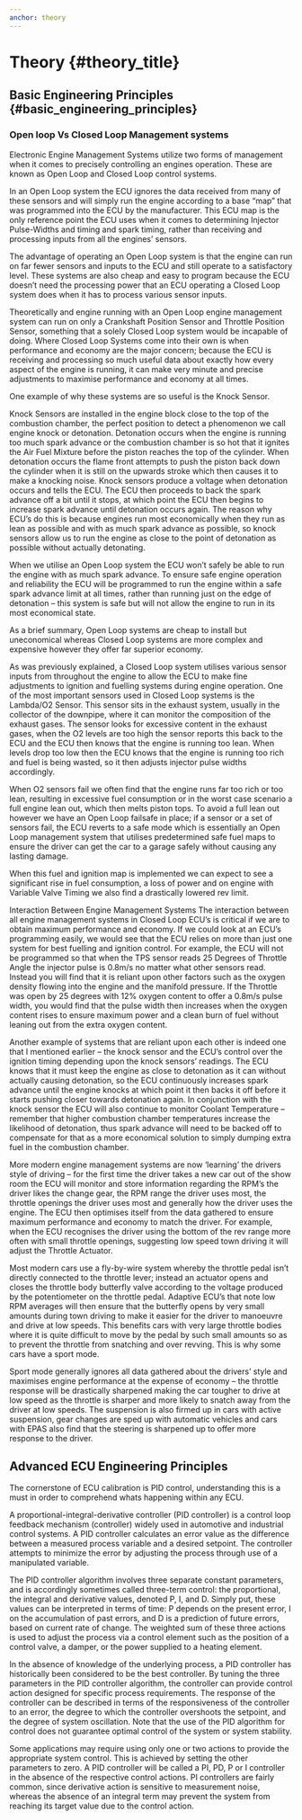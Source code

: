 ```yaml
---
anchor: theory
---
```


# Theory {#theory_title}


## Basic Engineering Principles {#basic_engineering_principles}

### Open loop Vs Closed Loop Management systems 

Electronic Engine Management Systems utilize two forms of management when it comes to precisely controlling an engines operation. These are known as Open Loop and Closed Loop control systems.

In an Open Loop system the ECU ignores the data received from many of these sensors and will simply run the engine according to a base “map” that was programmed into the ECU by the manufacturer. This ECU map is the only reference point the ECU uses when it comes to determining Injector Pulse-Widths and timing and spark timing, rather than receiving and processing inputs from all the engines’ sensors.

The advantage of operating an Open Loop system is that the engine can run on far fewer sensors and inputs to the ECU and still operate to a satisfactory level. These systems are also cheap and easy to program because the ECU doesn’t need the processing power that an ECU operating a Closed Loop system does when it has to process various sensor inputs.

Theoretically and engine running with an Open Loop engine management system can run on only a Crankshaft Position Sensor and Throttle Position Sensor, something that a solely Closed Loop system would be incapable of doing. Where Closed Loop Systems come into their own is when performance and economy are the major concern; because the ECU is receiving and processing so much useful data about exactly how every aspect of the engine is running, it can make very minute and precise adjustments to maximise performance and economy at all times.

One example of why these systems are so useful is the Knock Sensor.

Knock Sensors are installed in the engine block close to the top of the combustion chamber, the perfect position to detect a phenomenon we call engine knock or detonation. Detonation occurs when the engine is running too much spark advance or the combustion chamber is so hot that it ignites the Air Fuel Mixture before the piston reaches the top of the cylinder. When detonation occurs the flame front attempts to push the piston back down the cylinder when it is still on the upwards stroke which then causes it to make a knocking noise.
Knock sensors produce a voltage when detonation occurs and tells the ECU. The ECU then proceeds to back the spark advance off a bit until it stops, at which point the ECU then begins to increase spark advance until detonation occurs again. The reason why ECU’s do this is because engines run most economically when they run as lean as possible and with as much spark advance as possible, so knock sensors allow us to run the engine as close to the point of detonation as possible without actually detonating.

When we utilise an Open Loop system the ECU won’t safely be able to run the engine with as much spark advance. To ensure safe engine operation and reliability the ECU will be programmed to run the engine within a safe spark advance limit at all times, rather than running just on the edge of detonation – this system is safe but will not allow the engine to run in its most economical state.

As a brief summary, Open Loop systems are cheap to install but uneconomical whereas Closed Loop systems are more complex and expensive however they offer far superior economy.


As was previously explained, a Closed Loop system utilises various sensor inputs from throughout the engine to allow the ECU to make fine adjustments to ignition and fuelling systems during engine operation. One of the most important sensors used in Closed Loop systems is the Lambda/O2 Sensor. This sensor sits in the exhaust system, usually in the collector of the downpipe, where it can monitor the composition of the exhaust gases. The sensor looks for excessive content in the exhaust gases, when the O2 levels are too high the sensor reports this back to the ECU and the ECU then knows that the engine is running too lean. When levels drop too low then the ECU knows that the engine is running too rich and fuel is being wasted, so it then adjusts injector pulse widths accordingly.

When O2 sensors fail we often find that the engine runs far too rich or too lean, resulting in excessive fuel consumption or in the worst case scenario a full engine lean out, which then melts piston tops. To avoid a full lean out however we have an Open Loop failsafe in place; if a sensor or a set of sensors fail, the ECU reverts to a safe mode which is essentially an Open Loop management system that utilises predetermined safe fuel maps to ensure the driver can get the car to a garage safely without causing any lasting damage.

When this fuel and ignition map is implemented we can expect to see a significant rise in fuel consumption, a loss of power and on engine with Variable Valve Timing we also find a drastically lowered rev limit.


Interaction Between Engine Management Systems
The interaction between all engine management systems in Closed Loop ECU’s is critical if we are to obtain maximum performance and economy. If we could look at an ECU’s programming easily, we would see that the ECU relies on more than just one system for best fuelling and ignition control. For example, the ECU will not be programmed so that when the TPS sensor reads 25 Degrees of Throttle Angle the injector pulse is 0.8m/s no matter what other sensors read. Instead you will find that it is reliant upon other factors such as the oxygen density flowing into the engine and the manifold pressure. If the Throttle was open by 25 degrees with 12% oxygen content to offer a 0.8m/s pulse width, you would find that the pulse width then increases when the oxygen content rises to ensure maximum power and a clean burn of fuel without leaning out from the extra oxygen content.

Another example of systems that are reliant upon each other is indeed one that I mentioned earlier – the knock sensor and the ECU’s control over the ignition timing depending upon the knock sensors’ readings. The ECU knows that it must keep the engine as close to detonation as it can without actually causing detonation, so the ECU continuously increases spark advance until the engine knocks at which point it then backs it off before it starts pushing closer towards detonation again. In conjunction with the knock sensor the ECU will also continue to monitor Coolant Temperature – remember that higher combustion chamber temperatures increase the likelihood of detonation, thus spark advance will need to be backed off to compensate for that as a more economical solution to simply dumping extra fuel in the combustion chamber.

More modern engine management systems are now ‘learning’ the drivers style of driving – for the first time the driver takes a new car out of the show room the ECU will monitor and store information regarding the RPM’s the driver likes the change gear, the RPM range the driver uses most, the throttle openings the driver uses most and generally how the driver uses the engine. The ECU then optimises itself from the data gathered to ensure maximum performance and economy to match the driver. For example, when the ECU recognises the driver using the bottom of the rev range more often with small throttle openings, suggesting low speed town driving it will adjust the Throttle Actuator.

Most modern cars use a fly-by-wire system whereby the throttle pedal isn’t directly connected to the throttle lever; instead an actuator opens and closes the throttle body butterfly valve according to the voltage produced by the potentiometer on the throttle pedal. Adaptive ECU’s that note low RPM averages will then ensure that the butterfly opens by very small amounts during town driving to make it easier for the driver to manoeuvre and drive at low speeds. This benefits cars with very large throttle bodies where it is quite difficult to move by the pedal by such small amounts so as to prevent the throttle from snatching and over revving. This is why some cars have a sport mode.

Sport mode generally ignores all data gathered about the drivers’ style and maximises engine performance at the expense of economy – the throttle response will be drastically sharpened making the car tougher to drive at low speed as the throttle is sharper and more likely to snatch away from the driver at low speeds. The suspension is also firmed up in cars with active suspension, gear changes are sped up with automatic vehicles and cars with EPAS also find that the steering is sharpened up to offer more response to the driver.


## Advanced ECU Engineering Principles

The cornerstone of ECU calibration is PID control, understanding this is a must in order to comprehend whats happening within any ECU.

A proportional-integral-derivative controller (PID controller) is a control loop feedback mechanism (controller) widely used in automotive and industrial control systems. A PID controller calculates an error value as the difference between a measured process variable and a desired setpoint. The controller attempts to minimize the error by adjusting the process through use of a manipulated variable.

The PID controller algorithm involves three separate constant parameters, and is accordingly sometimes called three-term control: the proportional, the integral and derivative values, denoted P, I, and D. Simply put, these values can be interpreted in terms of time: P depends on the present error, I on the accumulation of past errors, and D is a prediction of future errors, based on current rate of change. The weighted sum of these three actions is used to adjust the process via a control element such as the position of a control valve, a damper, or the power supplied to a heating element.

In the absence of knowledge of the underlying process, a PID controller has historically been considered to be the best controller. By tuning the three parameters in the PID controller algorithm, the controller can provide control action designed for specific process requirements. The response of the controller can be described in terms of the responsiveness of the controller to an error, the degree to which the controller overshoots the setpoint, and the degree of system oscillation. Note that the use of the PID algorithm for control does not guarantee optimal control of the system or system stability.

Some applications may require using only one or two actions to provide the appropriate system control. This is achieved by setting the other parameters to zero. A PID controller will be called a PI, PD, P or I controller in the absence of the respective control actions. PI controllers are fairly common, since derivative action is sensitive to measurement noise, whereas the absence of an integral term may prevent the system from reaching its target value due to the control action.

